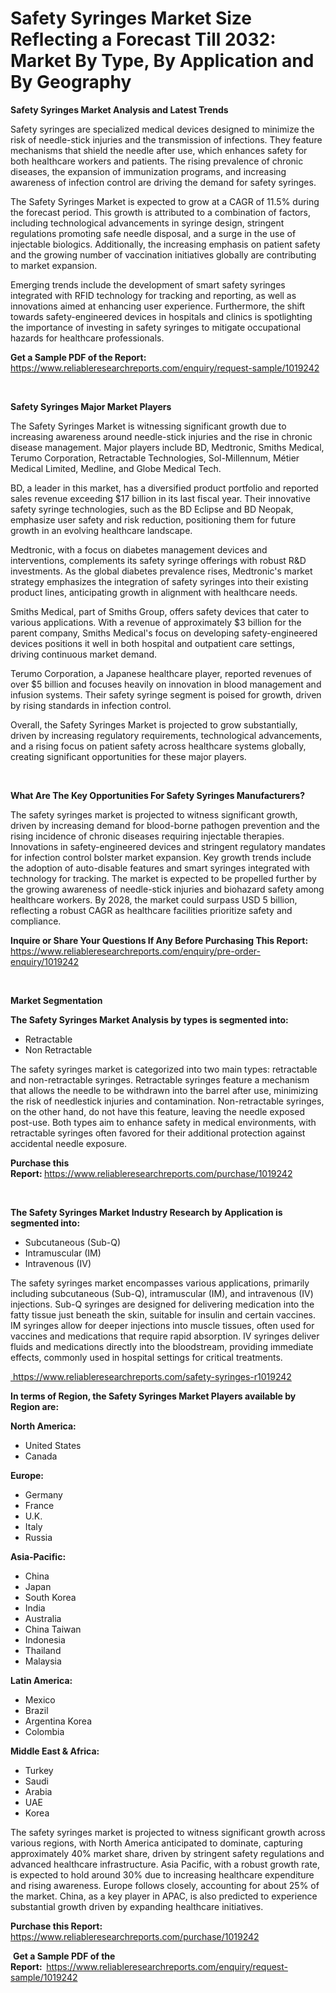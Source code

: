 <p><h1>Safety Syringes Market Size Reflecting a Forecast Till 2032: Market By Type, By Application and By Geography</h1></p><p><strong>Safety Syringes Market Analysis and Latest Trends</strong></p>
<p><p>Safety syringes are specialized medical devices designed to minimize the risk of needle-stick injuries and the transmission of infections. They feature mechanisms that shield the needle after use, which enhances safety for both healthcare workers and patients. The rising prevalence of chronic diseases, the expansion of immunization programs, and increasing awareness of infection control are driving the demand for safety syringes.</p><p>The Safety Syringes Market is expected to grow at a CAGR of 11.5% during the forecast period. This growth is attributed to a combination of factors, including technological advancements in syringe design, stringent regulations promoting safe needle disposal, and a surge in the use of injectable biologics. Additionally, the increasing emphasis on patient safety and the growing number of vaccination initiatives globally are contributing to market expansion.</p><p>Emerging trends include the development of smart safety syringes integrated with RFID technology for tracking and reporting, as well as innovations aimed at enhancing user experience. Furthermore, the shift towards safety-engineered devices in hospitals and clinics is spotlighting the importance of investing in safety syringes to mitigate occupational hazards for healthcare professionals.</p></p>
<p><strong>Get a Sample PDF of the Report:&nbsp;</strong> <a href="https://www.reliableresearchreports.com/enquiry/request-sample/1019242?utm_campaign=2820&utm_medium=2&utm_source=Github&utm_content=ia&utm_term=19042025&utm_id=safety-syringes">https://www.reliableresearchreports.com/enquiry/request-sample/1019242</a></p>
<p>&nbsp;</p>
<p><strong>Safety Syringes Major Market Players</strong></p>
<p><p>The Safety Syringes Market is witnessing significant growth due to increasing awareness around needle-stick injuries and the rise in chronic disease management. Major players include BD, Medtronic, Smiths Medical, Terumo Corporation, Retractable Technologies, Sol-Millennum, Métier Medical Limited, Medline, and Globe Medical Tech.</p><p>BD, a leader in this market, has a diversified product portfolio and reported sales revenue exceeding $17 billion in its last fiscal year. Their innovative safety syringe technologies, such as the BD Eclipse and BD Neopak, emphasize user safety and risk reduction, positioning them for future growth in an evolving healthcare landscape.</p><p>Medtronic, with a focus on diabetes management devices and interventions, complements its safety syringe offerings with robust R&D investments. As the global diabetes prevalence rises, Medtronic's market strategy emphasizes the integration of safety syringes into their existing product lines, anticipating growth in alignment with healthcare needs.</p><p>Smiths Medical, part of Smiths Group, offers safety devices that cater to various applications. With a revenue of approximately $3 billion for the parent company, Smiths Medical's focus on developing safety-engineered devices positions it well in both hospital and outpatient care settings, driving continuous market demand.</p><p>Terumo Corporation, a Japanese healthcare player, reported revenues of over $5 billion and focuses heavily on innovation in blood management and infusion systems. Their safety syringe segment is poised for growth, driven by rising standards in infection control.</p><p>Overall, the Safety Syringes Market is projected to grow substantially, driven by increasing regulatory requirements, technological advancements, and a rising focus on patient safety across healthcare systems globally, creating significant opportunities for these major players.</p></p>
<p>&nbsp;</p>
<p><strong>What Are The Key Opportunities For Safety Syringes Manufacturers?</strong></p>
<p><p>The safety syringes market is projected to witness significant growth, driven by increasing demand for blood-borne pathogen prevention and the rising incidence of chronic diseases requiring injectable therapies. Innovations in safety-engineered devices and stringent regulatory mandates for infection control bolster market expansion. Key growth trends include the adoption of auto-disable features and smart syringes integrated with technology for tracking. The market is expected to be propelled further by the growing awareness of needle-stick injuries and biohazard safety among healthcare workers. By 2028, the market could surpass USD 5 billion, reflecting a robust CAGR as healthcare facilities prioritize safety and compliance.</p></p>
<p><strong>Inquire or Share Your Questions If Any Before Purchasing This Report:</strong> <a href="https://www.reliableresearchreports.com/enquiry/pre-order-enquiry/1019242?utm_campaign=2820&utm_medium=2&utm_source=Github&utm_content=ia&utm_term=19042025&utm_id=safety-syringes">https://www.reliableresearchreports.com/enquiry/pre-order-enquiry/1019242</a></p>
<p>&nbsp;</p>
<p><strong>Market Segmentation</strong></p>
<p><strong>The Safety Syringes Market Analysis by types is segmented into:</strong></p>
<p><ul><li>Retractable</li><li>Non Retractable</li></ul></p>
<p><p>The safety syringes market is categorized into two main types: retractable and non-retractable syringes. Retractable syringes feature a mechanism that allows the needle to be withdrawn into the barrel after use, minimizing the risk of needlestick injuries and contamination. Non-retractable syringes, on the other hand, do not have this feature, leaving the needle exposed post-use. Both types aim to enhance safety in medical environments, with retractable syringes often favored for their additional protection against accidental needle exposure.</p></p>
<p><strong>Purchase this Report:&nbsp;</strong><a href="https://www.reliableresearchreports.com/purchase/1019242?utm_campaign=2820&utm_medium=2&utm_source=Github&utm_content=ia&utm_term=19042025&utm_id=safety-syringes">https://www.reliableresearchreports.com/purchase/1019242</a></p>
<p>&nbsp;</p>
<p><strong>The Safety Syringes Market Industry Research by Application is segmented into:</strong></p>
<p><ul><li>Subcutaneous (Sub-Q)</li><li>Intramuscular (IM)</li><li>Intravenous (IV)</li></ul></p>
<p><p>The safety syringes market encompasses various applications, primarily including subcutaneous (Sub-Q), intramuscular (IM), and intravenous (IV) injections. Sub-Q syringes are designed for delivering medication into the fatty tissue just beneath the skin, suitable for insulin and certain vaccines. IM syringes allow for deeper injections into muscle tissues, often used for vaccines and medications that require rapid absorption. IV syringes deliver fluids and medications directly into the bloodstream, providing immediate effects, commonly used in hospital settings for critical treatments.</p></p>
<p><a href="https://www.reliableresearchreports.com/safety-syringes-r1019242?utm_campaign=2820&utm_medium=2&utm_source=Github&utm_content=ia&utm_term=19042025&utm_id=safety-syringes">&nbsp;https://www.reliableresearchreports.com/safety-syringes-r1019242</a></p>
<p><strong>In terms of Region, the Safety Syringes Market Players available by Region are:</strong></p>
<p>
    <p> <strong> North America: </strong>
        <ul>
            <li>United States</li>
            <li>Canada</li>
        </ul>
        </p> 
    <p> <strong> Europe: </strong>
        <ul>
            <li>Germany</li>
            <li>France</li>
            <li>U.K.</li>
            <li>Italy</li>
            <li>Russia</li>
        </ul>
        </p> 
    <p> <strong> Asia-Pacific: </strong>
        <ul>
            <li>China</li>
            <li>Japan</li>
            <li>South Korea</li>
            <li>India</li>
            <li>Australia</li>
            <li>China Taiwan</li>
            <li>Indonesia</li>
            <li>Thailand</li>
            <li>Malaysia</li>
        </ul>
        </p> 
    <p> <strong> Latin America: </strong>
        <ul>
            <li>Mexico</li>
            <li>Brazil</li>
            <li>Argentina Korea</li>
            <li>Colombia</li>
        </ul>
        </p> 
    <p> <strong> Middle East & Africa: </strong>
        <ul>
            <li>Turkey</li>
            <li>Saudi</li>
            <li>Arabia</li>
            <li>UAE</li>
            <li>Korea</li>
        </ul>
    </p>
    </p>
<p><p>The safety syringes market is projected to witness significant growth across various regions, with North America anticipated to dominate, capturing approximately 40% market share, driven by stringent safety regulations and advanced healthcare infrastructure. Asia Pacific, with a robust growth rate, is expected to hold around 30% due to increasing healthcare expenditure and rising awareness. Europe follows closely, accounting for about 25% of the market. China, as a key player in APAC, is also predicted to experience substantial growth driven by expanding healthcare initiatives.</p></p>
<p><strong>Purchase this Report: </strong><a href="https://www.reliableresearchreports.com/purchase/1019242?utm_campaign=2820&utm_medium=2&utm_source=Github&utm_content=ia&utm_term=19042025&utm_id=safety-syringes">https://www.reliableresearchreports.com/purchase/1019242</a></p>
<p>&nbsp;<strong>Get a Sample PDF of the Report:&nbsp;&nbsp;</strong><a href="https://www.reliableresearchreports.com/enquiry/request-sample/1019242?utm_campaign=2820&utm_medium=2&utm_source=Github&utm_content=ia&utm_term=19042025&utm_id=safety-syringes">https://www.reliableresearchreports.com/enquiry/request-sample/1019242</a></p>
<p><strong></strong></p>
<p><p></p><p></p><p></p></p>